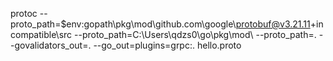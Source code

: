 protoc   --proto_path=$env:gopath\pkg\mod\github.com\google\protobuf@v3.21.11+incompatible\src  --proto_path=C:\Users\qdzs0\go\pkg\mod\    --proto_path=.   --govalidators_out=. --go_out=plugins=grpc:.  hello.proto
